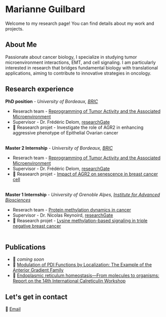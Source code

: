 # Marianne Guilbard 
Welcome to my research page! You can find details about my work and projects. 

## About Me 
Passionate about cancer biology, I specialize in studying tumor microenvironment interactions, EMT, and cell signaling. I am particularly interested in research that bridges fundamental biology with translational applications, aiming to contribute to innovative strategies in oncology.

## Research experience
**PhD position** - *University of Bordeaux, [BRIC](https://www.bricbordeaux.com/)*     
- Reserach team - [Reprogramming of Tumor Activity and the Associated Microenvironment](https://www.bricbordeaux.com/bric-team/reprogrammation-de-lactivite-tumorale-et-du-microenvironnement-associe-rytme/)     
- Supervisor - Dr. Frédéric Delom, [researchGate](https://www.researchgate.net/profile/Frederic-Delom)
- 🔬 Reasearch projet - Investigate the role of AGR2 in enhancing aggressive phenotype of Epithelial Ovarian cancer <br><br>

**Master 2 Internship** - *University of Bordeaux, [BRIC](https://www.bricbordeaux.com/)*  
- Reserach team - [Reprogramming of Tumor Activity and the Associated Microenvironment](https://www.bricbordeaux.com/bric-team/reprogrammation-de-lactivite-tumorale-et-du-microenvironnement-associe-rytme/)       
- Supervisor - Dr. Frédéric Delom, [researchGate](https://www.researchgate.net/profile/Frederic-Delom)  
- 🔬 Reasearch projet -  [Impact of AGR2 on senescence in breast cancer cell](M2_internship.md) <br><br>

**Master 1 Internship** - *University of Grenoble Alpes, [Institute for Advanced Biosciences](https://iab-grenoble.fr/)*    
- Reserach team -  [Protein methylation dynamics in cancer](https://iab-grenoble.fr/en/recherche/equipes/dynamique-de-la-methylation-des-proteines-dans-le-cancer)
- Supervisor - Dr. Nicolas Reynoird, [researchGate](https://www.researchgate.net/profile/Nicolas-Reynoird-2)
- 🔬 Reasearch projet - [Lysine methylation-based signaling in triple negative breast cancer](M1_internship.md) <br><br>

## Publications  
- 📄 *coming soon*
- 📄 [Modulation of PDI Functions by Localization: The Example of the Anterior Gradient Family](https://your-long-link.com)
- 📄 [Endoplasmic reticulum homeostasis—From molecules to organisms: Report on the 14th International Calreticulin Workshop](https://onlinelibrary-wiley-com.proxy.insermbiblio.inist.fr/doi/full/10.1111/jcmm.17840)



## Let's get in contact
📧 [Email](mailto:marianne.guilbard@gmail.com)

